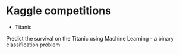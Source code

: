 # Kaggle competitions

* Titanic

Predict the survival on the Titanic using Machine Learning - a binary classification problem 
